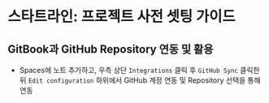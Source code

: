 # 스타트라인: 프로젝트 사전 셋팅 가이드

## GitBook과 GitHub Repository 연동 및 활용

- Spaces에 노트 추가하고, 우측 상단 `Integrations` 클릭 후 `GitHub Sync` 클릭한 뒤 `Edit configuration` 하위에서 GitHub 계정 연동 및 Repository 선택을 통해 연동
